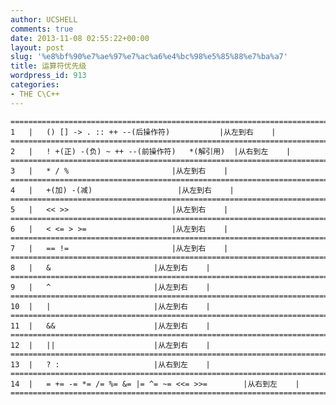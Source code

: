 ```yaml
---
author: UCSHELL
comments: true
date: 2013-11-08 02:55:22+00:00
layout: post
slug: '%e8%bf%90%e7%ae%97%e7%ac%a6%e4%bc%98%e5%85%88%e7%ba%a7'
title: 运算符优先级
wordpress_id: 913
categories:
- THE C\C++
---
```



    =============================================================================
    1	|	() [] -> . :: ++ --(后操作符)			|从左到右    |
    =============================================================================
    2	|	! +(正) -(负) ~ ++ --(前操作符)	*(解引用)	|从右到左    |
    =============================================================================
    3	|	* / %						|从左到右    |
    =============================================================================
    4	|	+(加) -(减)					|从左到右    |
    =============================================================================
    5	|	<< >>						|从左到右    |
    =============================================================================
    6	|	< <= > >= 					|从左到右    |
    =============================================================================
    7	|	== !=						|从左到右    |
    =============================================================================
    8	|	&						|从左到右    |
    =============================================================================
    9	|	^						|从左到右    |
    =============================================================================
    10	|	|						|从左到右    |
    =============================================================================
    11	|	&&						|从左到右    |
    =============================================================================
    12	|	||						|从左到右    |
    =============================================================================
    13	|	? :						|从右到左    |
    =============================================================================
    14	|	= += -= *= /= %= &= |= ^= ~= <<= >>=		|从右到左    |
    =============================================================================
    


















